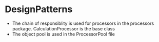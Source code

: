 # DesignPatterns

- The chain of responsiblity is used for processors in the processors package. CalculationProcessor is the base class
- The object pool is used in the ProcessorPool file
